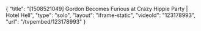 {
    "title": "[1508521049] Gordon Becomes Furious at Crazy Hippie Party | Hotel Hell",
    "type": "solo",
    "layout": "iframe-static",
    "videoId": "123178993",
    "url": "\/tvpembed\/123178993"
}